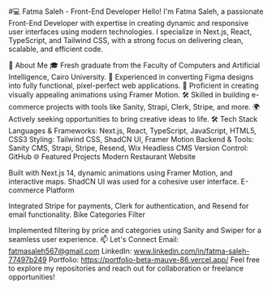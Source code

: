 #💻 Fatma Saleh - Front-End Developer
Hello! I'm Fatma Saleh, a passionate Front-End Developer with expertise in creating dynamic and responsive user interfaces using modern technologies. I specialize in Next.js, React, TypeScript, and Tailwind CSS, with a strong focus on delivering clean, scalable, and efficient code.

🌟 About Me
🎓 Fresh graduate from the Faculty of Computers and Artificial Intelligence, Cairo University.
🚀 Experienced in converting Figma designs into fully functional, pixel-perfect web applications.
🎨 Proficient in creating visually appealing animations using Framer Motion.
🛠 Skilled in building e-commerce projects with tools like Sanity, Strapi, Clerk, Stripe, and more.
🌍 Actively seeking opportunities to bring creative ideas to life.
🛠 Tech Stack
Languages & Frameworks: Next.js, React, TypeScript, JavaScript, HTML5, CSS3
Styling: Tailwind CSS, ShadCN UI, Framer Motion
Backend & Tools: Sanity CMS, Strapi, Stripe, Resend, Wix Headless CMS
Version Control: GitHub
🌐 Featured Projects
Modern Restaurant Website

Built with Next.js 14, dynamic animations using Framer Motion, and interactive maps.
ShadCN UI was used for a cohesive user interface.
E-commerce Platform

Integrated Stripe for payments, Clerk for authentication, and Resend for email functionality.
Bike Categories Filter

Implemented filtering by price and categories using Sanity and Swiper for a seamless user experience.
📫 Let's Connect
Email: fatmasaleh567@gmail.com
LinkedIn: www.linkedin.com/in/fatma-saleh-77497b249
Portfolio: https://portfolio-beta-mauve-86.vercel.app/
Feel free to explore my repositories and reach out for collaboration or freelance opportunities!
